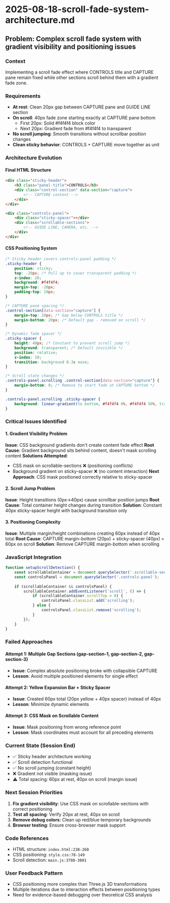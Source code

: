 # 2025-08-18-scroll-fade-system-architecture.md

## Problem: Complex scroll fade system with gradient visibility and positioning issues

### Context
Implementing a scroll fade effect where CONTROLS title and CAPTURE pane remain fixed while other sections scroll behind them with a gradient fade zone.

### Requirements
- **At rest**: Clean 20px gap between CAPTURE pane and GUIDE LINE section
- **On scroll**: 40px fade zone starting exactly at CAPTURE pane bottom
  - First 20px: Solid #f4f4f4 block color
  - Next 20px: Gradient fade from #f4f4f4 to transparent
- **No scroll jumping**: Smooth transitions without scrollbar position changes
- **Clean sticky behavior**: CONTROLS + CAPTURE move together as unit

### Architecture Evolution

#### Final HTML Structure
```html
<div class="sticky-header">
    <h3 class="panel-title">CONTROLS</h3>
    <div class="control-section" data-section="capture">
        <!-- CAPTURE content -->
    </div>
</div>

<div class="controls-panel">
    <div class="sticky-spacer"></div>
    <div class="scrollable-sections">
        <!-- GUIDE LINE, CAMERA, etc. -->
    </div>
</div>
```

#### CSS Positioning System
```css
/* Sticky header covers controls-panel padding */
.sticky-header {
    position: sticky;
    top: -20px; /* Pull up to cover transparent padding */
    z-index: 20;
    background: #f4f4f4;
    margin-top: -20px;
    padding-top: 20px;
}

/* CAPTURE pane spacing */
.control-section[data-section="capture"] {
    margin-top: 20px; /* Gap below CONTROLS title */
    margin-bottom: 20px; /* Default gap - removed on scroll */
}

/* Dynamic fade spacer */
.sticky-spacer {
    height: 40px; /* Constant to prevent scroll jump */
    background: transparent; /* Default invisible */
    position: relative;
    z-index: 10;
    transition: background 0.3s ease;
}

/* Scroll state changes */
.controls-panel.scrolling .control-section[data-section="capture"] {
    margin-bottom: 0; /* Remove to start fade at CAPTURE bottom */
}

.controls-panel.scrolling .sticky-spacer {
    background: linear-gradient(to bottom, #f4f4f4 0%, #f4f4f4 50%, transparent 100%);
}
```

### Critical Issues Identified

#### 1. Gradient Visibility Problem
**Issue**: CSS background gradients don't create content fade effect
**Root Cause**: Gradient background sits behind content, doesn't mask scrolling content
**Solutions Attempted**:
- CSS mask on scrollable-sections ❌ (positioning conflicts)
- Background gradient on sticky-spacer ❌ (no content interaction)
**Next Approach**: CSS mask positioned correctly relative to sticky-spacer

#### 2. Scroll Jump Problem  
**Issue**: Height transitions (0px→40px) cause scrollbar position jumps
**Root Cause**: Total container height changes during transition
**Solution**: Constant 40px sticky-spacer height with background transition only

#### 3. Positioning Complexity
**Issue**: Multiple margin/height combinations creating 60px instead of 40px total
**Root Cause**: CAPTURE margin-bottom (20px) + sticky-spacer (40px) = 60px on scroll
**Solution**: Remove CAPTURE margin-bottom when scrolling

### JavaScript Integration
```javascript
function setupScrollDetection() {
    const scrollableContainer = document.querySelector('.scrollable-sections');
    const controlsPanel = document.querySelector('.controls-panel');
    
    if (scrollableContainer && controlsPanel) {
        scrollableContainer.addEventListener('scroll', () => {
            if (scrollableContainer.scrollTop > 0) {
                controlsPanel.classList.add('scrolling');
            } else {
                controlsPanel.classList.remove('scrolling');
            }
        });
    }
}
```

### Failed Approaches

#### Attempt 1: Multiple Gap Sections (gap-section-1, gap-section-2, gap-section-3)
- **Issue**: Complex absolute positioning broke with collapsible CAPTURE
- **Lesson**: Avoid multiple positioned elements for single effect

#### Attempt 2: Yellow Expansion Bar + Sticky Spacer
- **Issue**: Created 60px total (20px yellow + 40px spacer) instead of 40px
- **Lesson**: Minimize dynamic elements

#### Attempt 3: CSS Mask on Scrollable Content  
- **Issue**: Mask positioning from wrong reference point
- **Lesson**: Mask coordinates must account for all preceding elements

### Current State (Session End)
- ✅ Sticky header architecture working
- ✅ Scroll detection functional
- ✅ No scroll jumping (constant height)
- ❌ Gradient not visible (masking issue)
- ⚠️ Total spacing: 60px at rest, 40px on scroll (margin issue)

### Next Session Priorities
1. **Fix gradient visibility**: Use CSS mask on scrollable-sections with correct positioning
2. **Test all spacing**: Verify 20px at rest, 40px on scroll
3. **Remove debug colors**: Clean up red/blue temporary backgrounds
4. **Browser testing**: Ensure cross-browser mask support

### Code References
- HTML structure: `index.html:238-260`
- CSS positioning: `style.css:78-149`  
- Scroll detection: `main.js:3788-3801`

### User Feedback Pattern
- CSS positioning more complex than Three.js 3D transformations
- Multiple iterations due to interaction effects between positioning types
- Need for evidence-based debugging over theoretical CSS analysis